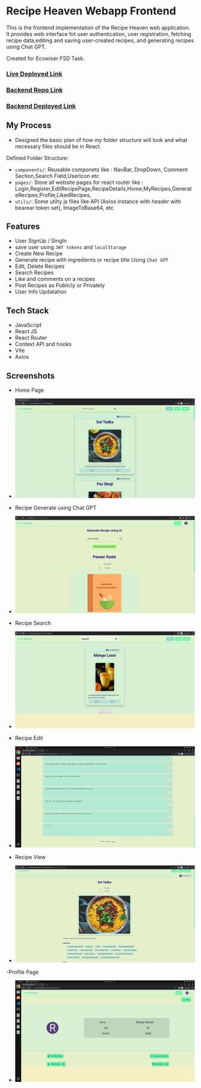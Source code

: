 # Recipe Heaven Webapp Frontend

This is the frontend implementation of the Recipe Heaven web application. It provides web interface fot user authentication, user registration, fetching recipe data,editing and saving user-created recipes, and generating recipes using Chat GPT.

Created for Ecowiser FSD Task.

### [Live Deployed Link](https://rainbow-brigadeiros-7f3100.netlify.app/)

### [Backend Repo Link](https://github.com/ashok020/recipe-heaven-backend)

### [Backend Deployed Link](https://breakable-plum-dalmatian.cyclic.app)

## My Process

- Designed the basic plan of how my folder structure will look and what necessary files should be in React.

Defined Folder Structure:

- `components/`: Reusable componets like : NavBar, DropDown, Comment Section,Search Field,UserIcon etc
- `pages/`: Store all website pages for react router like : Login,Register,EditRecipePage,RecipeDetails,Home,MyRecipes,GenerateRecipes,Profile,LikedRecipes,
- `utils/`: Some utilty js files like API (Axios instance with header with bearear token set), ImageToBase64, etc

## Features

- User SignUp / SingIn
- save user using `JWT tokens` and `localStarage`
- Create New Recipe
- Generate recipe with ingredients or recipe title Using `Chat GPT`
- Edit, Delete Recipes
- Search Recipes
- Like and comments on a recipes
- Post Recipes as Publicly or Privately
- User Info Updatation

## Tech Stack

- JavaScript
- React JS
- React Router
- Context API and hooks
- Vite
- Axios

## Screenshots

- Home Page

- ![Screenshot](https://github.com/ashok020/recipe-heaven-frontend/blob/main/screenshots/home%20page.png?raw=true)

- Recipe Generate using Chat GPT

- ![Screenshot](https://github.com/ashok020/recipe-heaven-frontend/blob/main/screenshots/generate.png?raw=true)

- Recipe Search

- ![Screenshot](https://github.com/ashok020/recipe-heaven-frontend/blob/main/screenshots/search.png)

- Recipe Edit

- ![Screenshot](https://github.com/ashok020/recipe-heaven-frontend/blob/main/screenshots/edit2.png?raw=true)

- Recipe View

- ![Screenshot](https://github.com/ashok020/recipe-heaven-frontend/blob/main/screenshots/view.png?raw=true)

-Profile Page

- ![Screenshot](https://github.com/ashok020/recipe-heaven-frontend/blob/main/screenshots/profile.png)
